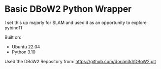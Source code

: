 # Basic DBoW2 Python Wrapper
I set this up majorly for SLAM and used it as an opportunity to explore pybind11

Built on:
* Ubuntu 22.04
* Python 3.10

Used the DBoW2 Repository from: https://github.com/dorian3d/DBoW2.git

